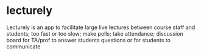 # lecturely
Lecturely is an app to facilitate large live lectures between course staff and students; too fast or too slow; make polls; take attendance; discussion board for TA/prof to answer students questions or for students to communicate
